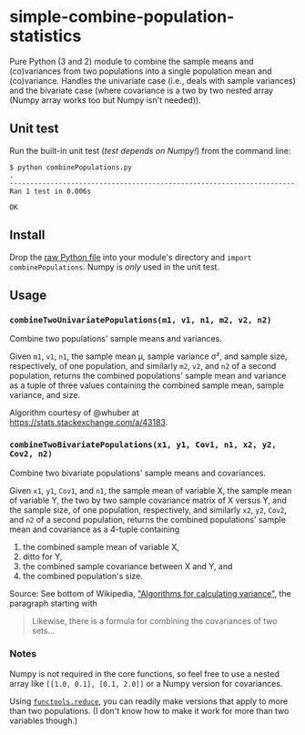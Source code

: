 # simple-combine-population-statistics

Pure Python (3 and 2) module to combine the sample means and (co)variances from two populations into a single population mean and (co)variance. Handles the univariate case (i.e., deals with sample variances) and the bivariate case (where covariance is a two by two nested array (Numpy array works too but Numpy isn't needed)).

## Unit test
Run the built-in unit test (*test depends on Numpy!*) from the command line:
```
$ python combinePopulations.py
.
----------------------------------------------------------------------
Ran 1 test in 0.006s

OK
```

## Install
Drop the [raw Python file](combinePopulations.py) into your module's directory and `import combinePopulations`. Numpy is *only* used in the unit test.

## Usage
### `combineTwoUnivariatePopulations(m1, v1, n1, m2, v2, n2)`
Combine two populations' sample means and variances.

Given `m1`, `v1`, `n1`, the sample mean μ, sample variance σ², and sample size, respectively, of one population, and similarly `m2`, `v2`, and `n2` of a second population, returns the combined populations' sample mean and variance as a tuple of three values containing the combined sample mean, sample variance, and size.

Algorithm courtesy of @whuber at https://stats.stackexchange.com/a/43183.

### `combineTwoBivariatePopulations(x1, y1, Cov1, n1, x2, y2, Cov2, n2)`
Combine two bivariate populations' sample means and covariances.

Given `x1`, `y1`, `Cov1`, and `n1`, the sample mean of variable X, the sample mean of variable Y, the two by two sample covariance matrix of X versus Y, and the sample size, of one population,  respectively, and similarly `x2`, `y2`, `Cov2`, and `n2` of a second population, returns the combined populations' sample mean and covariance as a 4-tuple containing
1. the combined sample mean of variable X,
2. ditto for Y,
3. the combined sample covariance between X and Y, and
4. the combined population's size.

Source: See bottom of Wikipedia, ["Algorithms for calculating variance"](https://en.wikipedia.org/w/index.php?title=Algorithms_for_calculating_variance&oldid=829952267#Online), the paragraph starting with

> Likewise, there is a formula for combining the covariances of two sets...

### Notes
Numpy is not required in the core functions, so feel free to use a nested array like `[[1.0, 0.1], [0.1, 2.0]]` or a Numpy version for covariances.

Using [`functools.reduce`](https://docs.python.org/3/library/functools.html#functools.reduce), you can readily make versions that apply to more than two populations. (I don't know how to make it work for more than two variables though.)
